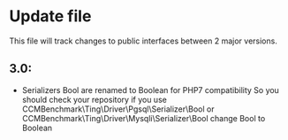# Update file
This file will track changes to public interfaces between 2 major versions.

## 3.0:
* Serializers Bool are renamed to Boolean for PHP7 compatibility
    So you should check your repository if you use CCMBenchmark\Ting\Driver\Pgsql\Serializer\Bool or
    CCMBenchmark\Ting\Driver\Mysqli\Serializer\Bool change Bool to Boolean
